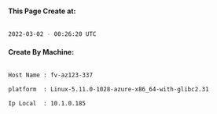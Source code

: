 
   
#### This Page Create at:

```bash

2022-03-02 - 00:26:20 UTC

```

#### Create By Machine:

```bash

Host Name : fv-az123-337

platform  : Linux-5.11.0-1028-azure-x86_64-with-glibc2.31

Ip Local  : 10.1.0.185

```

